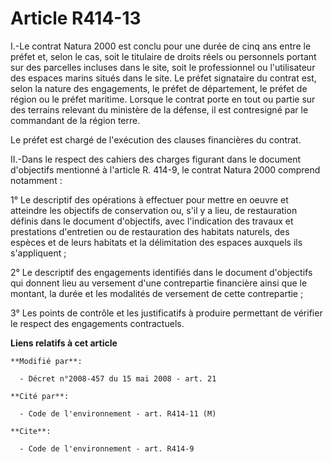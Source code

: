 # Article R414-13

I.-Le contrat Natura 2000 est conclu pour une durée de cinq ans entre le préfet et, selon le cas, soit le titulaire de droits
réels ou personnels portant sur des parcelles incluses dans le site, soit le professionnel ou l'utilisateur des espaces
marins situés dans le site. Le préfet signataire du contrat est, selon la nature des engagements, le préfet de département,
le préfet de région ou le préfet maritime. Lorsque le contrat porte en tout ou partie sur des terrains relevant du ministère
de la défense, il est contresigné par le commandant de la région terre. 

Le préfet est chargé de l'exécution des clauses financières du contrat. 

II.-Dans le respect des cahiers des charges figurant dans le document d'objectifs mentionné à l'article R. 414-9, le contrat
Natura 2000 comprend notamment : 

1° Le descriptif des opérations à effectuer pour mettre en oeuvre et atteindre les objectifs de conservation ou, s'il y a
lieu, de restauration définis dans le document d'objectifs, avec l'indication des travaux et prestations d'entretien ou de
restauration des habitats naturels, des espèces et de leurs habitats et la délimitation des espaces auxquels ils
s'appliquent ; 

2° Le descriptif des engagements identifiés dans le document d'objectifs qui donnent lieu au versement d'une contrepartie
financière ainsi que le montant, la durée et les modalités de versement de cette contrepartie ; 

3° Les points de contrôle et les justificatifs à produire permettant de vérifier le respect des engagements contractuels.

**Liens relatifs à cet article**

	**Modifié par**:

	  - Décret n°2008-457 du 15 mai 2008 - art. 21

	**Cité par**:

	  - Code de l'environnement - art. R414-11 (M)

	**Cite**:

	  - Code de l'environnement - art. R414-9
